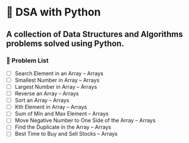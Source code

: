 # 🐍 DSA with Python

## A collection of Data Structures and Algorithms problems solved using Python.

### 📘 Problem List

- [ ] Search Element in an Array – Arrays
- [ ] Smallest Number in Array – Arrays
- [ ] Largest Number in Array – Arrays
- [ ] Reverse an Array – Arrays
- [ ] Sort an Array – Arrays
- [ ] Kth Element in Array – Arrays
- [ ] Sum of Min and Max Element – Arrays
- [ ] Move Negative Number to One Side of the Array – Arrays
- [ ] Find the Duplicate in the Array – Arrays
- [ ] Best Time to Buy and Sell Stocks – Arrays
